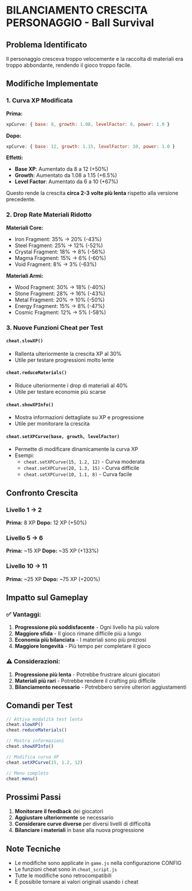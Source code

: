 # BILANCIAMENTO CRESCITA PERSONAGGIO - Ball Survival

## Problema Identificato
Il personaggio cresceva troppo velocemente e la raccolta di materiali era troppo abbondante, rendendo il gioco troppo facile.

## Modifiche Implementate

### 1. **Curva XP Modificata**
**Prima:**
```javascript
xpCurve: { base: 8, growth: 1.08, levelFactor: 6, power: 1.0 }
```

**Dopo:**
```javascript
xpCurve: { base: 12, growth: 1.15, levelFactor: 10, power: 1.0 }
```

**Effetti:**
- **Base XP**: Aumentato da 8 a 12 (+50%)
- **Growth**: Aumentato da 1.08 a 1.15 (+6.5%)
- **Level Factor**: Aumentato da 6 a 10 (+67%)

Questo rende la crescita **circa 2-3 volte più lenta** rispetto alla versione precedente.

### 2. **Drop Rate Materiali Ridotto**

**Materiali Core:**
- Iron Fragment: 35% → 20% (-43%)
- Steel Fragment: 25% → 12% (-52%)
- Crystal Fragment: 18% → 8% (-56%)
- Magma Fragment: 15% → 6% (-60%)
- Void Fragment: 8% → 3% (-63%)

**Materiali Armi:**
- Wood Fragment: 30% → 18% (-40%)
- Stone Fragment: 28% → 16% (-43%)
- Metal Fragment: 20% → 10% (-50%)
- Energy Fragment: 15% → 8% (-47%)
- Cosmic Fragment: 12% → 5% (-58%)

### 3. **Nuove Funzioni Cheat per Test**

#### `cheat.slowXP()`
- Rallenta ulteriormente la crescita XP al 30%
- Utile per testare progressioni molto lente

#### `cheat.reduceMaterials()`
- Riduce ulteriormente i drop di materiali al 40%
- Utile per testare economie più scarse

#### `cheat.showXPInfo()`
- Mostra informazioni dettagliate su XP e progressione
- Utile per monitorare la crescita

#### `cheat.setXPCurve(base, growth, levelFactor)`
- Permette di modificare dinamicamente la curva XP
- Esempi:
  - `cheat.setXPCurve(15, 1.2, 12)` - Curva moderata
  - `cheat.setXPCurve(20, 1.3, 15)` - Curva difficile
  - `cheat.setXPCurve(10, 1.1, 8)` - Curva facile

## Confronto Crescita

### Livello 1 → 2
**Prima:** 8 XP
**Dopo:** 12 XP (+50%)

### Livello 5 → 6
**Prima:** ~15 XP
**Dopo:** ~35 XP (+133%)

### Livello 10 → 11
**Prima:** ~25 XP
**Dopo:** ~75 XP (+200%)

## Impatto sul Gameplay

### ✅ **Vantaggi:**
1. **Progressione più soddisfacente** - Ogni livello ha più valore
2. **Maggiore sfida** - Il gioco rimane difficile più a lungo
3. **Economia più bilanciata** - I materiali sono più preziosi
4. **Maggiore longevità** - Più tempo per completare il gioco

### ⚠️ **Considerazioni:**
1. **Progressione più lenta** - Potrebbe frustrare alcuni giocatori
2. **Materiali più rari** - Potrebbe rendere il crafting più difficile
3. **Bilanciamento necessario** - Potrebbero servire ulteriori aggiustamenti

## Comandi per Test

```javascript
// Attiva modalità test lenta
cheat.slowXP()
cheat.reduceMaterials()

// Mostra informazioni
cheat.showXPInfo()

// Modifica curva XP
cheat.setXPCurve(15, 1.2, 12)

// Menu completo
cheat.menu()
```

## Prossimi Passi

1. **Monitorare il feedback** dei giocatori
2. **Aggiustare ulteriormente** se necessario
3. **Considerare curve diverse** per diversi livelli di difficoltà
4. **Bilanciare i materiali** in base alla nuova progressione

## Note Tecniche

- Le modifiche sono applicate in `game.js` nella configurazione CONFIG
- Le funzioni cheat sono in `cheat_script.js`
- Tutte le modifiche sono retrocompatibili
- È possibile tornare ai valori originali usando i cheat 